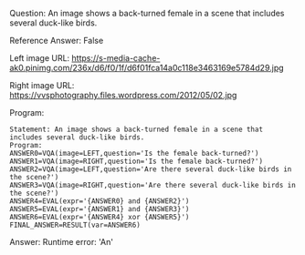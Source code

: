 Question: An image shows a back-turned female in a scene that includes several duck-like birds.

Reference Answer: False

Left image URL: https://s-media-cache-ak0.pinimg.com/236x/d6/f0/1f/d6f01fca14a0c118e3463169e5784d29.jpg

Right image URL: https://vvsphotography.files.wordpress.com/2012/05/02.jpg

Program:

```
Statement: An image shows a back-turned female in a scene that includes several duck-like birds.
Program:
ANSWER0=VQA(image=LEFT,question='Is the female back-turned?')
ANSWER1=VQA(image=RIGHT,question='Is the female back-turned?')
ANSWER2=VQA(image=LEFT,question='Are there several duck-like birds in the scene?')
ANSWER3=VQA(image=RIGHT,question='Are there several duck-like birds in the scene?')
ANSWER4=EVAL(expr='{ANSWER0} and {ANSWER2}')
ANSWER5=EVAL(expr='{ANSWER1} and {ANSWER3}')
ANSWER6=EVAL(expr='{ANSWER4} xor {ANSWER5}')
FINAL_ANSWER=RESULT(var=ANSWER6)
```
Answer: Runtime error: 'An'

